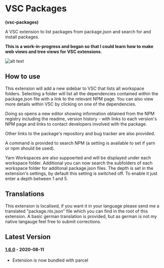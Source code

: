 # VSC Packages

**(vsc-packages)**

A VSC extension to list packages from package.json and search for and install packages.

**This is a work-in-progress and began so that I could learn how to make web views and tree views for VSC extensions.**

![alt text](https://raw.githubusercontent.com/sketchbuch/vsc-packages/master/docs/images/vsc-packages-ani.gif 'VSC Packages')

## How to use

This extension will add a new sidebar to VSC that lists all workspace folders. Selecting a folder will list all the dependencies contained within the package.json file with a link to the relevant NPM page. You can also view more details within VSC by clicking on one of the dependencies.

Doing so opens a new editor showing information obtained from the NPM registry including the readme, version history - with links to each version's NPM page and links to contact developers involved with the package.

Other links to the package's repository and bug tracker are also provided.

A command is provided to search NPM (a setting is available to set if yarn or npm should be used).

Yarn Workspaces are also suppoerted and will be displayed under each workspace folder. Additional you can now search the subfolders of each workspace folder for additonal package.json files. The depth is set in the extension's settings, by default this setting is switched off. To enable it just enter a depth between 1 and 5.

## Translations

This extension is localised, if you want it in your language please send me a translated "package.nls.json" file which you can find in the root of this extension. A basic german translation is provided, but as german is not my native langauge feel free to submit corrections.

## Latest Version

#### [1.6.0](https://github.com/sketchbuch/vsc-packages/compare/v1.5.1...v1.6.0) - 2020-08-11

- Extension is now bundled with parcel
